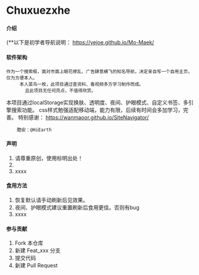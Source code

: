 # Chuxuezxhe

#### 介绍
{**以下是初学者导航说明：
  https://yejoe.github.io/Mo-Maek/

#### 软件架构
    作为一个搜索框，面对市面上眼花缭乱、广告肆意横飞的知名导航，决定亲自写一个自用主页，仅为方便本人。
         本人菜鸟一枚，此项目通过查资料、看视频多方学习制作而成。
           且此项目无任何亮点，不值得欣赏。


本项目通过localStorage实现换肤、透明度、夜间、护眼模式、自定义书签、多引擎搜索功能。
            css样式勉强适配移动端，能力有限，后续有时间会多加学习，完善。
特别感谢：
        https://wanmaoor.github.io/SiteNavigator/


        酷安：@HiEarth


    


#### 声明


1.  请尊重原创，使用标明出处！
2. 
3.  xxxx

#### 食用方法

1.  恢复默认请手动刷新后见效果。
2.  夜间、护眼模式建议重置刷新后食用更佳。否则有bug
3.  xxxx

#### 参与贡献

1.  Fork 本仓库
2.  新建 Feat_xxx 分支
3.  提交代码
4.  新建 Pull Request


